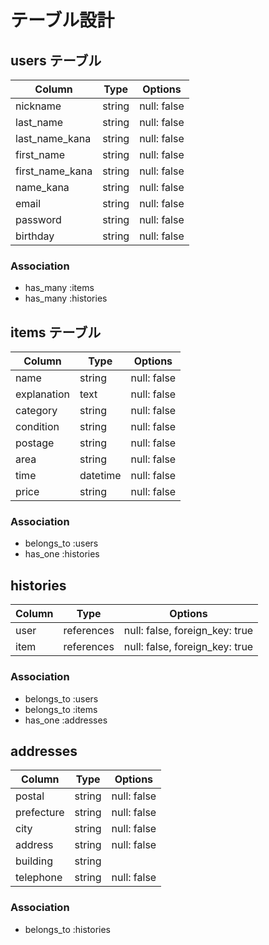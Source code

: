 # テーブル設計

## users テーブル

| Column          | Type   | Options     |
| --------------- | ------ | ----------- |
| nickname        | string | null: false |
| last_name       | string | null: false |
| last_name_kana  | string | null: false |
| first_name      | string | null: false |
| first_name_kana | string | null: false |
| name_kana       | string | null: false |
| email           | string | null: false |
| password        | string | null: false |
| birthday        | string | null: false |

### Association

- has_many :items
- has_many :histories

## items テーブル

| Column      | Type     | Options     |
| ----------- | -------- | ----------- |
| name        | string   | null: false |
| explanation | text     | null: false |
| category    | string   | null: false |
| condition   | string   | null: false |
| postage     | string   | null: false |
| area        | string   | null: false |
| time        | datetime | null: false |
| price       | string   | null: false |

### Association

- belongs_to :users
- has_one :histories

## histories

| Column | Type       | Options                        |
| -------| ---------- | ------------------------------ |
| user   | references | null: false, foreign_key: true |
| item   | references | null: false, foreign_key: true |

### Association

- belongs_to :users
- belongs_to :items
- has_one :addresses

## addresses

| Column      | Type   | Options     |
| ----------- | ------ | ----------- |
| postal      | string | null: false |
| prefecture  | string | null: false |
| city        | string | null: false |
| address     | string | null: false |
| building    | string |             |
| telephone   | string | null: false |

### Association

- belongs_to :histories



